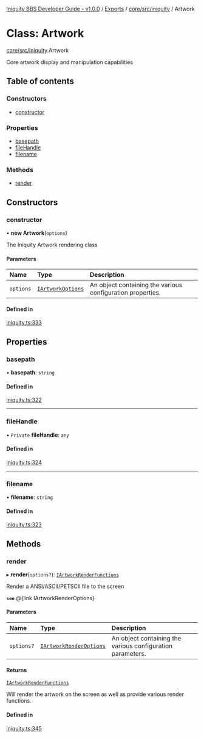 [Iniquity BBS Developer Guide - v1.0.0](../README.md) / [Exports](../modules.md) / [core/src/iniquity](../modules/core_src_iniquity.md) / Artwork

# Class: Artwork

[core/src/iniquity](../modules/core_src_iniquity.md).Artwork

Core artwork display and manipulation capabilities

## Table of contents

### Constructors

- [constructor](core_src_iniquity.Artwork.md#constructor)

### Properties

- [basepath](core_src_iniquity.Artwork.md#basepath)
- [fileHandle](core_src_iniquity.Artwork.md#filehandle)
- [filename](core_src_iniquity.Artwork.md#filename)

### Methods

- [render](core_src_iniquity.Artwork.md#render)

## Constructors

### constructor

• **new Artwork**(`options`)

The Iniquity Artwork rendering class

#### Parameters

| Name | Type | Description |
| :------ | :------ | :------ |
| `options` | [`IArtworkOptions`](../interfaces/core_src_iniquity.IArtworkOptions.md) | An object containing the various configuration properties. |

#### Defined in

[iniquity.ts:333](https://github.com/iniquitybbs/iniquity/blob/aa6049a/packages/core/src/iniquity.ts#L333)

## Properties

### basepath

• **basepath**: `string`

#### Defined in

[iniquity.ts:322](https://github.com/iniquitybbs/iniquity/blob/aa6049a/packages/core/src/iniquity.ts#L322)

___

### fileHandle

• `Private` **fileHandle**: `any`

#### Defined in

[iniquity.ts:324](https://github.com/iniquitybbs/iniquity/blob/aa6049a/packages/core/src/iniquity.ts#L324)

___

### filename

• **filename**: `string`

#### Defined in

[iniquity.ts:323](https://github.com/iniquitybbs/iniquity/blob/aa6049a/packages/core/src/iniquity.ts#L323)

## Methods

### render

▸ **render**(`options?`): [`IArtworkRenderFunctions`](../interfaces/core_src_iniquity.IArtworkRenderFunctions.md)

Render a ANSI/ASCII/PETSCII file to the screen

**`see`** @{link IArtworkRenderOptions}

#### Parameters

| Name | Type | Description |
| :------ | :------ | :------ |
| `options?` | [`IArtworkRenderOptions`](../interfaces/core_src_iniquity.IArtworkRenderOptions.md) | An object containing the various configuration parameters. |

#### Returns

[`IArtworkRenderFunctions`](../interfaces/core_src_iniquity.IArtworkRenderFunctions.md)

Will render the artwork on the screen as well as provide various render functions.

#### Defined in

[iniquity.ts:345](https://github.com/iniquitybbs/iniquity/blob/aa6049a/packages/core/src/iniquity.ts#L345)

